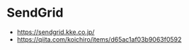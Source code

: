 # SendGrid

- <https://sendgrid.kke.co.jp/>
- <https://qiita.com/koichiro/items/d65ac1af03b9063f0592>
